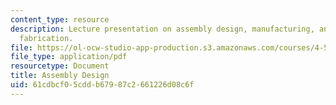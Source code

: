```yaml
---
content_type: resource
description: Lecture presentation on assembly design, manufacturing, and errors in
  fabrication.
file: https://ol-ocw-studio-app-production.s3.amazonaws.com/courses/4-510-digital-design-fabrication-fall-2008/61cdbcf05cddb67987c2661226d08c6f_lec4_2.pdf
file_type: application/pdf
resourcetype: Document
title: Assembly Design
uid: 61cdbcf0-5cdd-b679-87c2-661226d08c6f
---
```

